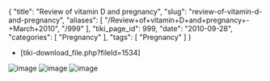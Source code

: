 {
    "title": "Review of vitamin D and pregnancy",
    "slug": "review-of-vitamin-d-and-pregnancy",
    "aliases": [
        "/Review+of+vitamin+D+and+pregnancy+-+March+2010",
        "/999"
    ],
    "tiki_page_id": 999,
    "date": "2010-09-28",
    "categories": [
        "Pregnancy"
    ],
    "tags": [
        "Pregnancy"
    ]
}


* <span>[tiki-download_file.php?fileId=1534]</span>

<img src="https://d378j1rmrlek7x.cloudfront.net/attachments/gif/review-of-preganacy-and-vitamin-d---f1-march-2010.gif" alt="image">
<img src="https://d378j1rmrlek7x.cloudfront.net/attachments/gif/review-of-preganacy-and-vitamin-d---t1-march-2010.gif" alt="image">
<img src="https://d378j1rmrlek7x.cloudfront.net/attachments/gif/review-of-preganacy-and-vitamin-d---t2-march-2010.gif" alt="image">